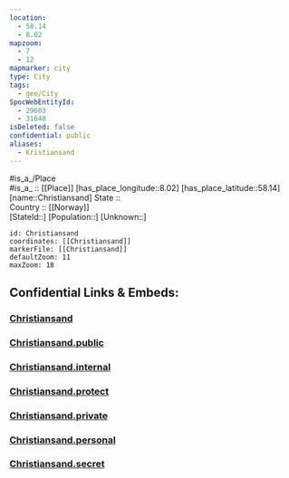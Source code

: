 ```yaml
---
location:
  - 58.14
  - 8.02
mapzoom:
  - 7
  - 12
mapmarker: city
type: City
tags:
  - geo/City
SpocWebEntityId:
  - 29603
  - 31648
isDeleted: false
confidential: public
aliases:
  - Kristiansand
---
```

#is_a_/Place  
#is_a_ :: [[Place]] 
[has_place_longitude::8.02] 
[has_place_latitude::58.14] 
[name::Christiansand] 
State ::  
Country :: [[Norway]]  
[StateId::] 
[Population::] 
[Unknown::] 


```leaflet
id: Christiansand
coordinates: [[Christiansand]] 
markerFile: [[Christiansand]] 
defaultZoom: 11 
maxZoom: 18
```


## Confidential Links & Embeds: 

### [Christiansand](/_Standards/Earth/Continent/Europe/Europe~North/Norway/Counties~Norway/Agder/Vest-Agder/City/Christiansand.md) 

### [Christiansand.public](/_public/Earth/Continent/Europe/Europe~North/Norway/Counties~Norway/Agder/Vest-Agder/City/Christiansand.public.md) 

### [Christiansand.internal](/_internal/Earth/Continent/Europe/Europe~North/Norway/Counties~Norway/Agder/Vest-Agder/City/Christiansand.internal.md) 

### [Christiansand.protect](/_protect/Earth/Continent/Europe/Europe~North/Norway/Counties~Norway/Agder/Vest-Agder/City/Christiansand.protect.md) 

### [Christiansand.private](/_private/Earth/Continent/Europe/Europe~North/Norway/Counties~Norway/Agder/Vest-Agder/City/Christiansand.private.md) 

### [Christiansand.personal](/_personal/Earth/Continent/Europe/Europe~North/Norway/Counties~Norway/Agder/Vest-Agder/City/Christiansand.personal.md) 

### [Christiansand.secret](/_secret/Earth/Continent/Europe/Europe~North/Norway/Counties~Norway/Agder/Vest-Agder/City/Christiansand.secret.md)

